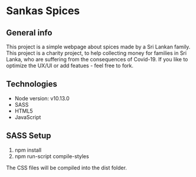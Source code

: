 # Sankas Spices

## General info
This project is a simple webpage about spices made by a Sri Lankan family. This project is a charity project, to help collecting money for families in Sri Lanka, who are suffering from the consequences of Covid-19. If you like to optimize the UX/UI or add featues - feel free to fork.

## Technologies

* Node version: v10.13.0
* SASS
* HTML5
* JavaScript

## SASS Setup
1. npm install
2. npm run-script compile-styles

The CSS files will be compiled into the dist folder.
